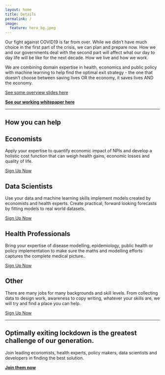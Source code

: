 ```yaml
---
layout: home
title: Details
permalink: /
image:
  feature: hero_bg.jpeg
---
```

  
Our fight against COVID19 is far from over. While we didn’t have much choice in the first part of the crisis, we can plan and prepare now. How we and our governments deal with the second part will affect what our day to day life will be like for the next decade. How we live and how we work.

We are combining domain expertise in health, economics and public policy with machine learning to help find the optimal exit strategy - the one that doesn’t choose between saving lives OR the economy, it saves lives AND the economy.

[See some overview slides here](https://links.quant-quest.com/HELPSlides)

[**See our working whitepaper here**](https://docs.google.com/document/d/1OgCIZ0NGZP8XELOI6niWxY-rHIh5h2gh2w3U5TOHyOU)



---

<div class='notice-info'>
<h2>How you can help</h2>
<div class="tiles notice-info">

<div class="tile notice-info">
  <h2 class="post-title">Economists</h2>
  <p class="post-excerpt">Apply your expertise to quantify economic impact of NPIs and develop a holistic cost function that can weigh health gains, economic losses and quality of life. </p>
  <a href='https://docs.google.com/forms/d/1letM0emPYKQ9KP0l37X1GlHO75gSyDwikMB1iVh-V0A/edit' target='_blank'>Sign Up Now</a>
</div><!-- /.tile -->

<div class="tile notice-info">
  <h2 class="post-title">Data Scientists</h2>
  <p class="post-excerpt">Use your data and machine learning skills implement models created by economists and health experts. Create practical, forward looking forecasts by fitting models to real world datasets.</p>
  <a href='https://docs.google.com/forms/d/1letM0emPYKQ9KP0l37X1GlHO75gSyDwikMB1iVh-V0A/edit' target='_blank'>Sign Up Now</a>
</div><!-- /.tile -->

<div class="tile notice-info">
  <h2 class="post-title">Health Professionals</h2>
  <p class="post-excerpt">Bring your expertise of disease modelling, epidemiology, public health or policy implementation to make sure the maths and modelling efforts captures the complete medical picture..</p>
  <a href='https://docs.google.com/forms/d/1letM0emPYKQ9KP0l37X1GlHO75gSyDwikMB1iVh-V0A/edit' target='_blank'>Sign Up Now</a>
</div><!-- /.tile -->

<div class="tile notice-info">
  <h2 class="post-title">Other</h2>
  <p class="post-excerpt">There are many jobs for many backgrounds and skill levels. From collecting data to design work, awareness to copy writing, whatever your skills are, we will try and find a place you can help.</p>
  <a href='https://docs.google.com/forms/d/1letM0emPYKQ9KP0l37X1GlHO75gSyDwikMB1iVh-V0A/edit' target='_blank'>Sign Up Now</a>
</div><!-- /.tile -->

</div><!-- /.tiles -->
</div>
   
   
---

   
## Optimally exiting lockdown is the greatest challenge of our generation.

Join leading economists, health experts, policy makers, data scientists and developers in finding the best solution.

[**Join them now**](https://docs.google.com/forms/d/1letM0emPYKQ9KP0l37X1GlHO75gSyDwikMB1iVh-V0A/edit)

